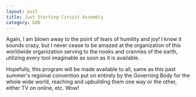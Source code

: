 ```yaml
---
layout: post
title: Just Starting Circuit Assembly
category: GOD
---
```


Again, I am blown away to the point of tears of humility and joy! I know it sounds crazy, but I never cease to be amazed at the organization of this worldwide organization serving to the nooks and crannies of the earth, utilizing every tool imaginable as soon as it is available.

Hopefully, this program will be made available to all, same as this past summer's regional convention put on entirely by the Governing Body for the whole wide world, reaching and upbuilding them one way or the other, either TV on online, etc. Wow!
